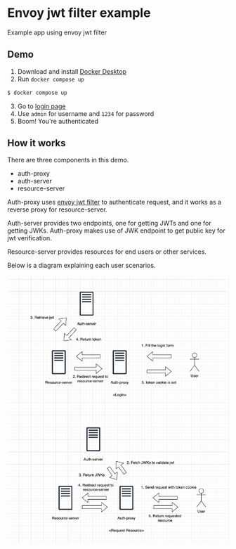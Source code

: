 # Envoy jwt filter example

Example app using envoy jwt filter

## Demo

1. Download and install [Docker Desktop](https://www.docker.com/products/docker-desktop/)
2. Run `docker compose up`
```bash
$ docker compose up
```
3. Go to [login page](http://127.0.0.1:10000/login)
4. Use `admin` for username and `1234` for password
5. Boom! You're authenticated

## How it works

There are three components in this demo.

- auth-proxy
- auth-server
- resource-server

Auth-proxy uses [envoy jwt filter](https://www.envoyproxy.io/docs/envoy/latest/api-v3/extensions/filters/http/jwt_authn/v3/config.proto) to authenticate request, and it works as a reverse proxy for resource-server.

Auth-server provides two endpoints, one for getting JWTs and one for getting JWKs.
Auth-proxy makes use of JWK endpoint to get public key for jwt verification.

Resource-server provides resources for end users or other services.

Below is a diagram explaining each user scenarios.

![Diagram](./images/envoy-jwt-filter-example.png)

